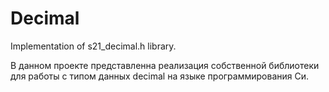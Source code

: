 # Decimal
Implementation of  s21_decimal.h library.

В данном проекте представленна реализация собственной библиотеки для работы с типом данных decimal на языке программирования Си.
